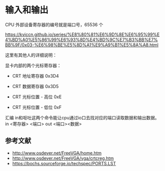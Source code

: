 # 输入和输出

CPU 外部设备寄存器的编号就是端口号，65536 个

https://kviccn.github.io/series/%E8%80%81%E6%9D%8E%E6%95%99%E4%BD%A0%E5%86%99%E6%93%8D%E4%BD%9C%E7%B3%BB%E7%BB%9F/0x03-%E6%98%BE%E5%8D%A1%E9%A9%B1%E5%8A%A8.html

这里有其他人的详细说明：


显卡内部的两个光标寄存器：
- CRT 地址寄存器 0x3D4
- CRT 数据寄存器 0x3D5

- CRT 光标位置 - 高位 0xE
- CRT 光标位置 - 低位 0xF

汇编 in和呕吐这两个命令能让cpu通过io口去找对应的端口读取数据和输出数据。
in <寄存器> <端口>
out <端口><数据>

## 参考文献

- <http://www.osdever.net/FreeVGA/home.htm>
- <http://www.osdever.net/FreeVGA/vga/crtcreg.htm>
- <https://bochs.sourceforge.io/techspec/PORTS.LST>